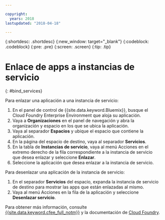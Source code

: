```yaml
---

copyright:
  years: 2018
lastupdated: "2018-04-18"

---
```


{:shortdesc: .shortdesc}
{:new_window: target="_blank"}
{:codeblock: .codeblock}
{:pre: .pre}
{:screen: .screen}
{:tip: .tip}

# Enlace de apps a instancias de servicio
{: #bind_services}

Para enlazar una aplicación a una instancia de servicio:

1. En el panel de control de {{site.data.keyword.Bluemix}}, busque el Cloud Foundry Enterprise Environment que aloja su aplicación.
2. Vaya a **Organizaciones** en el panel de navegación y abra la organización y espacio en los que se ubica la aplicación.
3. Vaya al separador **Espacios** y ubique el espacio que contiene la aplicación.
4. En la página del espacio de destino, vaya al separador **Servicios**.
5. En la tabla de **Instancias de servicio**, vaya al menú Acciones en el extremo derecho de la fila correspondiente a la instancia de servicio que desea enlazar y seleccione **Enlazar**.
6. Seleccione la aplicación que desea enlazar a la instancia de servicio.

Para desenlazar una aplicación de la instancia de servicio:

1. En el separador **Servicios** del espacio, expanda la instancia de servicio de destino para mostrar las apps que están enlazadas al mismo.
2. Vaya al menú Acciones en la fila de la aplicación y seleccione **Desenlazar servicio**.

Para obtener más información, consulte [{{site.data.keyword.cfee_full_notm}}](index.html) y la documentación de [Cloud Foundry](https://docs.cloudfoundry.org/adminguide/).
